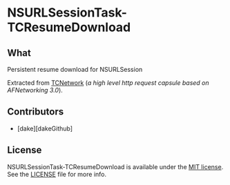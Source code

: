 # NSURLSessionTask-TCResumeDownload

## What

Persistent resume download for NSURLSession

Extracted from [TCNetwork](https://github.com/dake/TCNetwork) (*a high level http request capsule based on AFNetworking 3.0*).


## Contributors

- [dake][dakeGithub]

## License

NSURLSessionTask-TCResumeDownload is available under the [MIT license](LICENSE). See the [LICENSE](LICENSE) file for more info.